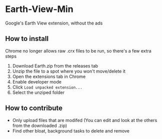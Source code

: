 # Earth-View-Min
Google's Earth View extension, without the ads
## How to install
Chrome no longer allows raw .crx files to be run, so there's a few extra steps
1. Download Earth.zip from the releases tab
2. Unzip the file to a spot where you won't move/delete it
3. Open the extensions tab in Chrome
4. Enable developer mode
5. Click `Load unpacked extension...`
6. Select the unziped folder
## How to contribute
- Only upload files that are modifed (You can edit and look at the others from the downloaded .zip)
- Find other bloat, background tasks to delete and remove
